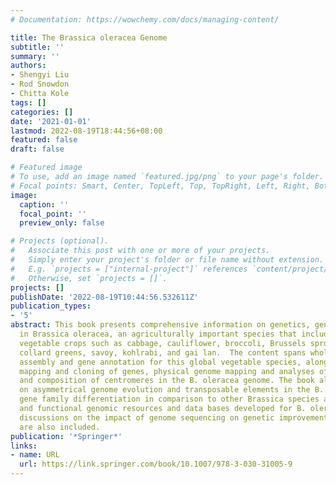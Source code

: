 ```yaml
---
# Documentation: https://wowchemy.com/docs/managing-content/

title: The Brassica oleracea Genome
subtitle: ''
summary: ''
authors:
- Shengyi Liu
- Rod Snowdon
- Chitta Kole
tags: []
categories: []
date: '2021-01-01'
lastmod: 2022-08-19T18:44:56+08:00
featured: false
draft: false

# Featured image
# To use, add an image named `featured.jpg/png` to your page's folder.
# Focal points: Smart, Center, TopLeft, Top, TopRight, Left, Right, BottomLeft, Bottom, BottomRight.
image:
  caption: ''
  focal_point: ''
  preview_only: false

# Projects (optional).
#   Associate this post with one or more of your projects.
#   Simply enter your project's folder or file name without extension.
#   E.g. `projects = ["internal-project"]` references `content/project/deep-learning/index.md`.
#   Otherwise, set `projects = []`.
projects: []
publishDate: '2022-08-19T10:44:56.532611Z'
publication_types:
- '5'
abstract: This book presents comprehensive information on genetics, genomics and breeding
  in Brassica oleracea, an agriculturally important species that includes popular
  vegetable crops such as cabbage, cauliflower, broccoli, Brussels sprouts, kale,
  collard greens, savoy, kohlrabi, and gai lan.  The content spans whole genome sequencing,
  assembly and gene annotation for this global vegetable species, along with molecular
  mapping and cloning of genes, physical genome mapping and analyses of the structure
  and composition of centromeres in the B. oleracea genome. The book also elaborates
  on asymmetrical genome evolution and transposable elements in the B. oleracea describes
  gene family differentiation in comparison to other Brassica species and structural
  and functional genomic resources and data bases developed for B. oleracea. Useful
  discussions on the impact of genome sequencing on genetic improvement in the species
  are also included.
publication: '*Springer*'
links:
- name: URL
  url: https://link.springer.com/book/10.1007/978-3-030-31005-9
---
```

